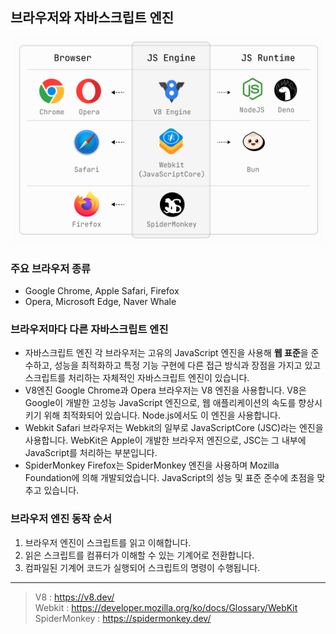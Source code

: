 ## 브라우저와 자바스크립트 엔진

![alt text](../img/2/image.png)

### 주요 브라우저 종류  
- Google Chrome, Apple Safari, Firefox  
- Opera, Microsoft Edge, Naver Whale
### 브라우저마다 다른 자바스크립트 엔진  
- 자바스크립트 엔진
  각 브라우저는 고유의 JavaScript 엔진을 사용해 **웹 표준**을 준수하고, 성능을 최적화하고 특정 기능 구현에 다른 접근 방식과 장점을 가지고 있고 스크립트를 처리하는 자체적인 자바스크립트 엔진이 있습니다.
- V8엔진
  Google Chrome과 Opera 브라우저는 V8 엔진을 사용합니다. V8은 Google이 개발한 고성능 JavaScript 엔진으로, 웹 애플리케이션의 속도를 향상시키기 위해 최적화되어 있습니다. Node.js에서도 이 엔진을 사용합니다.
- Webkit
  Safari 브라우저는 Webkit의 일부로 JavaScriptCore (JSC)라는 엔진을 사용합니다. WebKit은 Apple이 개발한 브라우저 엔진으로, JSC는 그 내부에 JavaScript를 처리하는 부분입니다.
- SpiderMonkey
  Firefox는 SpiderMonkey 엔진을 사용하며 Mozilla Foundation에 의해 개발되었습니다. JavaScript의 성능 및 표준 준수에 초점을 맞추고 있습니다.
### 브라우저 엔진 동작 순서  
1. 브라우저 엔진이 스크립트를 읽고 이해합니다.  
2. 읽은 스크립트를 컴퓨터가 이해할 수 있는 기계어로 전환합니다.  
3. 컴파일된 기계어 코드가 실행되어 스크립트의 명령이 수행됩니다.

***

> V8 : https://v8.dev/  
> Webkit : https://developer.mozilla.org/ko/docs/Glossary/WebKit  
> SpiderMonkey : https://spidermonkey.dev/